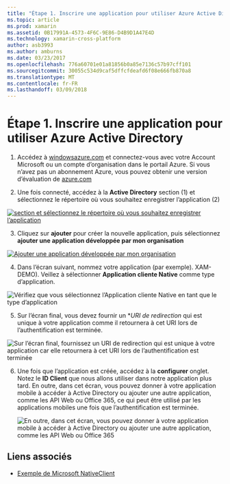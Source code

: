 ```yaml
---
title: "Étape 1. Inscrire une application pour utiliser Azure Active Directory"
ms.topic: article
ms.prod: xamarin
ms.assetid: 0B17991A-4573-4F6C-9E86-D4B9D1A47E4D
ms.technology: xamarin-cross-platform
author: asb3993
ms.author: amburns
ms.date: 03/23/2017
ms.openlocfilehash: 776a60701e01a81856b0a85e7136c57b97cff101
ms.sourcegitcommit: 30055c534d9caf5dffcfdeafd6f08e666fb870a8
ms.translationtype: MT
ms.contentlocale: fr-FR
ms.lasthandoff: 03/09/2018
---
```

# <a name="step-1-register-an-app-to-use-azure-active-directory"></a>Étape 1. Inscrire une application pour utiliser Azure Active Directory

1. Accédez à [windowsazure.com](https://manage.windowsazure.com) et connectez-vous avec votre Account Microsoft ou un compte d’organisation dans le portail Azure. Si vous n’avez pas un abonnement Azure, vous pouvez obtenir une version d’évaluation de [azure.com](http://www.azure.com)

2. Une fois connecté, accédez à la **Active Directory** section (1) et sélectionnez le répertoire où vous souhaitez enregistrer l’application (2)

  [ ![](register-images/01.-active-directory-in-azure-portal-sml.jpg "section et sélectionnez le répertoire où vous souhaitez enregistrer l’application")](register-images/01.-active-directory-in-azure-portal.jpg#lightbox)

3. Cliquez sur **ajouter** pour créer la nouvelle application, puis sélectionnez **ajouter une application développée par mon organisation**

  [ ![](register-images/02.-add-new-application-sml.jpg "Ajouter une application développée par mon organisation")](register-images/02.-add-new-application.jpg#lightbox)

4. Dans l’écran suivant, nommez votre application (par exemple). XAM-DEMO).
  Veillez à sélectionner **Application cliente Native** comme type d’application.

  ![](register-images/03.-app-name.jpg "Vérifiez que vous sélectionnez l’Application cliente Native en tant que le type d’application")

5. Sur l’écran final, vous devez fournir un **URI de redirection* qui est unique à votre application comme il retournera à cet URI lors de l’authentification est terminée.

  ![](register-images/04.-app-redirect.jpg "Sur l’écran final, fournissez un URI de redirection qui est unique à votre application car elle retournera à cet URI lors de l’authentification est terminée")

6. Une fois que l’application est créée, accédez à la **configurer** onglet. Notez le **ID Client** que nous allons utiliser dans notre application plus tard. En outre, dans cet écran, vous pouvez donner à votre application mobile à accéder à Active Directory ou ajouter une autre application, comme les API Web ou Office 365, ce qui peut être utilisé par les applications mobiles une fois que l’authentification est terminée.

    ![](register-images/05.-configure.jpg "En outre, dans cet écran, vous pouvez donner à votre application mobile à accéder à Active Directory ou ajouter une autre application, comme les API Web ou Office 365")



## <a name="related-links"></a>Liens associés

- [Exemple de Microsoft NativeClient](https://github.com/AzureADSamples/NativeClient-MultiTarget-DotNet)
